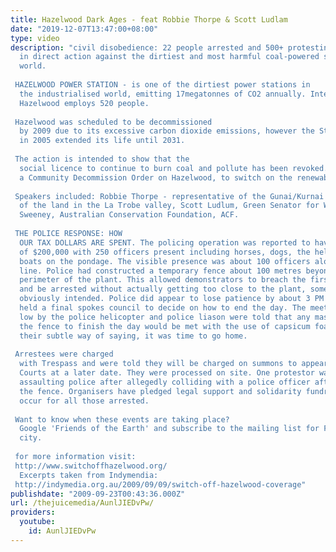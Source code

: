 ```yaml
---
title: Hazelwood Dark Ages - feat Robbie Thorpe & Scott Ludlam
date: "2019-12-07T13:47:00+08:00"
type: video
description: "civil disobedience: 22 people arrested and 500+ protesting at Hazelwood
  in direct action against the dirtiest and most harmful coal-powered station in the
  world.   HAZELWOOD POWER STATION - is one of the dirtiest power stations in
  the industrialised world, emitting 17megatonnes of CO2 annually. International Power
  Hazelwood employs 520 people.  Hazelwood was scheduled to be decommissioned
  by 2009 due to its excessive carbon dioxide emissions, however the State Government
  in 2005 extended its life until 2031.  The action is intended to show that the
  social licence to continue to burn coal and pollute has been revoked. We are declaring
  a Community Decommission Order on Hazelwood, to switch on the renewable energy transition.
   Speakers included: Robbie Thorpe - representative of the Gunai/Kurnai - owners
  of the land in the La Trobe valley, Scott Ludlum, Green Senator for WA, and Dave
  Sweeney, Australian Conservation Foundation, ACF.  THE POLICE RESPONSE: HOW
  OUR TAX DOLLARS ARE SPENT. The policing operation was reported to have cost in excess
  of $200,000 with 250 officers present including horses, dogs, the helicopter and
  boats on the pondage. The visible presence was about 100 officers along the fence
  line. Police had constructed a temporary fence about 100 metres beyond the real
  perimeter of the plant. This allowed demonstrators to breach the first police line
  and be arrested without actually getting too close to the plant, something the police
  obviously intended. Police did appear to lose patience by about 3 PM as the protestors
  held a final spokes council to decide on how to end the day. The meeting was buzzed
  low by the police helicopter and police liason were told that any mass charge on
  the fence to finish the day would be met with the use of capsicum foam. That was
  their subtle way of saying, it was time to go home.  Arrestees were charged
  with Trespass and were told they will be charged on summons to appear in the Morewell
  Courts at a later date. They were processed on site. One protestor was charged with
  assaulting police after allegedly colliding with a police officer after jumping
  the fence. Organisers have pledged legal support and solidarity fundraising will
  occur for all those arrested.  Want to know when these events are taking place?
  Google 'Friends of the Earth' and subscribe to the mailing list for FoE in your
  city.  for more information visit:  http://www.switchoffhazelwood.org/
  Excerpts taken from Indymendia:  http://indymedia.org.au/2009/09/09/switch-off-hazelwood-coverage"
publishdate: "2009-09-23T00:43:36.000Z"
url: /thejuicemedia/AunlJIEDvPw/
providers:
  youtube:
    id: AunlJIEDvPw
---
```

